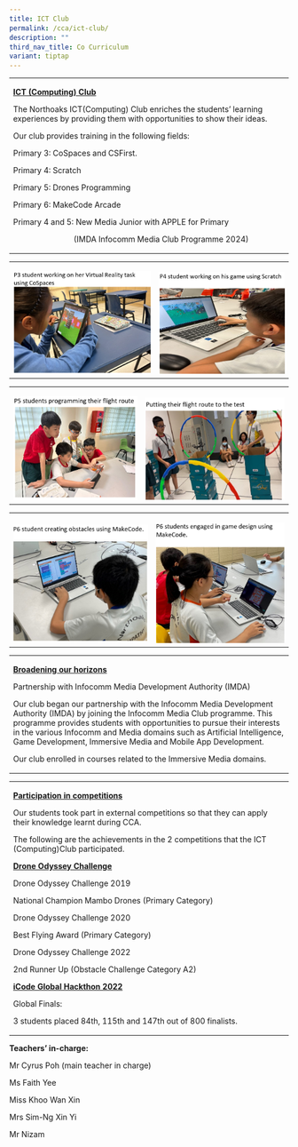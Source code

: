 ```yaml
---
title: ICT Club
permalink: /cca/ict-club/
description: ""
third_nav_title: Co Curriculum
variant: tiptap
---
```

<table>
<tbody>
<tr>
<td rowspan="1" colspan="1">
<p><strong><u>ICT (Computing) Club</u></strong>
</p>
<p>The Northoaks ICT(Computing) Club enriches the students’ learning experiences
by providing them with opportunities to show their ideas.</p>
<p>Our club provides training in the following fields:</p>
<p>Primary 3: CoSpaces and CSFirst.</p>
<p>Primary 4: Scratch</p>
<p>Primary 5: Drones Programming</p>
<p>Primary 6: MakeCode Arcade</p>
<p>Primary 4 and 5: New Media Junior with APPLE for Primary</p>
<p>&nbsp;&nbsp;&nbsp;&nbsp;&nbsp;&nbsp;&nbsp;&nbsp;&nbsp;&nbsp;&nbsp;&nbsp;&nbsp;&nbsp;&nbsp;&nbsp;&nbsp;&nbsp;&nbsp;&nbsp;&nbsp;&nbsp;&nbsp;&nbsp;&nbsp;&nbsp;&nbsp;&nbsp;
(IMDA Infocomm Media Club Programme 2024)</p>
</td>
</tr>
</tbody>
</table>
<table>
<tbody>
<tr>
<td rowspan="1" colspan="1">
<p></p>
<div class="isomer-image-wrapper">
<img style="width: 100%" height="auto" width="100%" alt="ict1" src="/images/ictvv1.png">
</div>
</td>
<th rowspan="1" colspan="1">
<p></p>
<div class="isomer-image-wrapper">
<img style="width: 100%" height="auto" width="100%" alt="ictvv2" src="/images/ictvv2.png">
</div>
</th>
</tr>
</tbody>
</table>
<table>
<tbody>
<tr>
<th rowspan="1" colspan="1">
<p></p>
<div class="isomer-image-wrapper">
<img style="width: 100%" height="auto" width="100%" alt="ict3" src="/images/ictvv3.png">
</div>
</th>
<th rowspan="1" colspan="1">
<p></p>
<div class="isomer-image-wrapper">
<img style="width: 100%" height="auto" width="100%" alt="ict4" src="/images/ictvv4.png">
</div>
</th>
</tr>
</tbody>
</table>
<table>
<tbody>
<tr>
<th rowspan="1" colspan="1">
<p></p>
<div class="isomer-image-wrapper">
<img style="width: 100%" height="auto" width="100%" alt="ict5" src="/images/ictvv5.png">
</div>
</th>
<th rowspan="1" colspan="1">
<p></p>
<div class="isomer-image-wrapper">
<img style="width: 100%" height="auto" width="100%" alt="ict6" src="/images/ictvv6.png">
</div>
</th>
</tr>
</tbody>
</table>
<table>
<tbody>
<tr>
<td rowspan="1" colspan="1">
<p><strong><u>Broadening our horizons</u></strong>
</p>
<p>Partnership with Infocomm Media Development Authority (IMDA)</p>
<p>Our club began our partnership with the Infocomm Media Development Authority
(IMDA) by joining the Infocomm Media Club programme. This programme provides
students with opportunities to pursue their interests in the various Infocomm
and Media domains such as Artificial Intelligence, Game Development, Immersive
Media and Mobile App Development.</p>
<p>Our club enrolled in courses related to the Immersive Media domains.</p>
</td>
</tr>
</tbody>
</table>
<table>
<tbody>
<tr>
<td rowspan="1" colspan="1">
<p><strong><u>Participation in competitions</u></strong>
</p>
<p>Our students took part in external competitions so that they can apply
their knowledge learnt during CCA.</p>
<p>The following are the achievements in the 2 competitions that the ICT
(Computing)Club participated.</p>
<p><strong><u>Drone Odyssey Challenge</u></strong>
</p>
<p>Drone Odyssey Challenge 2019</p>
<p>National Champion Mambo Drones (Primary Category)</p>
<p>Drone Odyssey Challenge 2020</p>
<p>Best Flying Award (Primary Category)</p>
<p>Drone Odyssey Challenge 2022</p>
<p>2nd Runner Up (Obstacle Challenge Category A2)</p>
<p><strong><u>iCode Global Hackthon 2022</u></strong>
</p>
<p>Global Finals:</p>
<p>3 students placed 84th, 115th and 147th out of 800 finalists.</p>
<p></p>
</td>
</tr>
</tbody>
</table>
<p><strong>Teachers’ in-charge:</strong>
</p>
<p>Mr Cyrus Poh (main teacher in charge)</p>
<p>Ms Faith Yee</p>
<p>Miss Khoo Wan Xin</p>
<p>Mrs Sim-Ng Xin Yi</p>
<p>Mr Nizam</p>